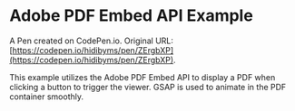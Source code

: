 # Adobe PDF Embed API Example

A Pen created on CodePen.io. Original URL: [https://codepen.io/hidibyms/pen/ZErgbXP](https://codepen.io/hidibyms/pen/ZErgbXP).

This example utilizes the Adobe PDF Embed API to display a PDF when clicking a button to trigger the viewer. GSAP is used to animate in the PDF container smoothly.